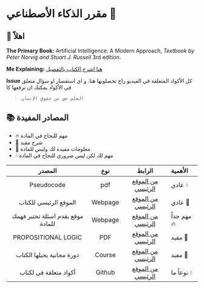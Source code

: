 # مقرر الذكاء الأصطناعي 🤖 
 
## 👋 اهلاً 
**The Primary Book:** Artificial Intelligence: A Modern Approach, *Textbook by Peter Norvig and Stuart J. Russell* 3rd edition.  

**Me Explaining:** [هنا اشرح الكتاب بالتفصيل](https://www.youtube.com/channel/UCfZwKU3QJj42c_-1c2fng0Q) 

**Issue** كل الأكواد المتعلقة في الفيديو راح تحصلونها هنا. و اي استفسار او سؤال متعلق في الأكواد يمكنك ان ترفعها كا   
> ` العلم حق من حقوق الإنسان `
## 📚 المصادر المفيدة
- 🔥 مهم للنجاح في المادة
- 🍜 شرح مفيد
- 🌱 معلومات مفيدة لك وليس للمادة
- 💧 مهم لك لكن ليس ضروري للنجاح في المادة

| المصدر| نوع| الرابط  |الأهمية
|:------:|:---:|:------:|:-------|
|Pseudocode |pdf| [من الموقع الرئيسي](http://aima.cs.berkeley.edu/algorithms.pdf)| عادي 💧
|الموقع الرئيسي للكتاب |Webpage| [من الموقع الرئيسي](http://aima.cs.berkeley.edu/)| عادي 🌱
| موقع يقدم اسئلة تختبر فهمك للمادة |Webpage| [من الموقع الرئيسي](https://www.sanfoundry.com/artificial-intelligence-questions-answers/)|مهم جداً 🔥
| PROPOSITIONAL LOGIC  |PDF| [من الموقع الرئيسي](https://www.cs.ox.ac.uk/people/michael.wooldridge/teaching/soft-eng/lect07.pdf)| مفيد 🍜
| دورة مجانية يحيلها الكتاب   |Course| [من الموقع الرئيسي](https://www.edx.org/course/artificial-intelligence-ai)|مفيد 🍜
| أكواد متعلقة في لكتاب   |Github| [من الموقع الرئيسي](https://github.com/aimacode)|   نوعاً ما 💧


